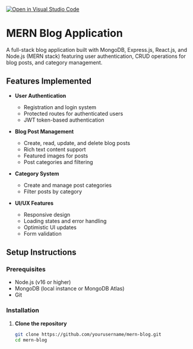[![Open in Visual Studio Code](https://classroom.github.com/assets/open-in-vscode-2e0aaae1b6195c2367325f4f02e2d04e9abb55f0b24a779b69b11b9e10269abc.svg)](https://classroom.github.com/online_ide?assignment_repo_id=19952554&assignment_repo_type=AssignmentRepo)

# MERN Blog Application

A full-stack blog application built with MongoDB, Express.js, React.js, and Node.js (MERN stack) featuring user authentication, CRUD operations for blog posts, and category management.

## Features Implemented

- **User Authentication**
  - Registration and login system
  - Protected routes for authenticated users
  - JWT token-based authentication

- **Blog Post Management**
  - Create, read, update, and delete blog posts
  - Rich text content support
  - Featured images for posts
  - Post categories and filtering

- **Category System**
  - Create and manage post categories
  - Filter posts by category

- **UI/UX Features**
  - Responsive design
  - Loading states and error handling
  - Optimistic UI updates
  - Form validation

## Setup Instructions

### Prerequisites
- Node.js (v16 or higher)
- MongoDB (local instance or MongoDB Atlas)
- Git

### Installation

1. **Clone the repository**
   ```bash
   git clone https://github.com/yourusername/mern-blog.git
   cd mern-blog

   